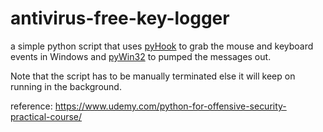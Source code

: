 # antivirus-free-key-logger
a simple python script that uses [pyHook](http://sourceforge.net/projects/pyhook/files/pyhook/1.5.1/) to grab the mouse and keyboard events in Windows and [pyWin32](http://sourceforge.net/projects/pywin32/files/pywin32/Build%20219/) to pumped the messages out.

Note that the script has to be manually terminated else it will keep on running in the background.

reference: https://www.udemy.com/python-for-offensive-security-practical-course/
